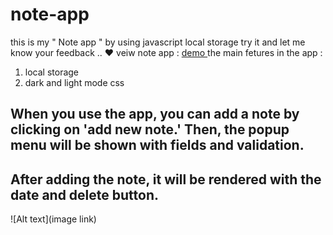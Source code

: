 # note-app
this is my  " Note app " by using javascript local storage
try it and let me know your feedback .. ❤
veiw note app : [demo ]([https://zujdzhezblbpehziuviq7a.on.drv.tw/pra/#contact](https://zujdzhezblbpehziuviq7a.on.drv.tw/not%20app%20project/)https://zujdzhezblbpehziuviq7a.on.drv.tw/not%20app%20project/)
the main fetures in the app : 
1. local storage
2. dark and light mode css

## When you use the app, you can add a note by clicking on 'add new note.' Then, the popup menu will be shown with fields and validation.
## After adding the note, it will be rendered with the date and delete button.
![Alt text](image link)
